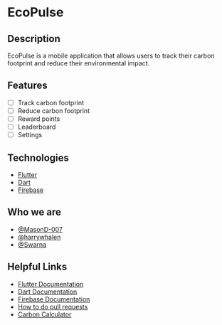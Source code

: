 # EcoPulse

## Description

EcoPulse is a mobile application that allows users to track their carbon footprint and reduce their environmental impact.

## Features

- [ ] Track carbon footprint
- [ ] Reduce carbon footprint
- [ ] Reward points
- [ ] Leaderboard
- [ ] Settings

## Technologies

- [Flutter](https://flutter.dev)
- [Dart](https://dart.dev)
- [Firebase](https://firebase.google.com)


## Who we are

- [@MasonD-007](https://github.com/MasonD-007)
- [@harrywhalen](https://github.com/harrywhalen)
- [@Swarna](https://github.com/pinkspring01)

## Helpful Links

- [Flutter Documentation](https://docs.flutter.dev)
- [Dart Documentation](https://dart.dev/guides)
- [Firebase Documentation](https://firebase.google.com/docs)
- [How to do pull requests](https://graphite.dev/guides/create-pr-from-gh-command-line)
- [Carbon Calculator](https://www.carbonfootprint.com/measure.html)